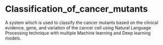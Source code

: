 # Classification_of_cancer_mutants
  A system which is used to classify the cancer mutants based on the clinical evidence, gene, and variation of the cancer cell using Natural Language Processing technique with multiple Machine learning and Deep learning models.
